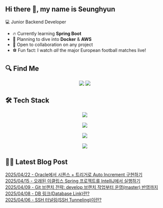 

## Hi there 👋, my name is Seunghyun

💻 Junior Backend Developer

- 🔥 Currently learning **Spring Boot**
- 🌊 Planning to dive into **Docker** & **AWS**
- 🤝 Open to collaboration on any project
- ⚽ Fun fact: I watch *all* the major European football matches live!

## 🔍 Find Me

<p align="center">
  <a href="https://winn-dev.tistory.com/"><img src="https://img.shields.io/badge/Tech Blog-000000?style=for-the-badge&logo=tistory&logoColor=white&link=https://winn-dev.tistory.com/"/></a>
  <a href="mailto:tmdgus8779@gmail.com"><img src="https://img.shields.io/badge/Gmail-d14836?style=for-the-badge&logo=Gmail&logoColor=white&link=mailto:tmdgus8779@gmail.com"/></a>
</p>

## 🛠️ Tech Stack

<div align="center">
  <img src="https://go-skill-icons.vercel.app/api/icons?i=html,css,bootstrap,js,jquery" />
</div>
&nbsp;
<div align="center">
  <img src="https://go-skill-icons.vercel.app/api/icons?i=py,java,flask,spring,mysql,oracle" />
</div>
&nbsp;
<div align="center">
  <img src="https://skillicons.dev/icons?i=docker,git,github,ubuntu" />
</div>
&nbsp;
<div align="center">
  <img src="https://go-skill-icons.vercel.app/api/icons?i=dbeaver,eclipse,idea,vscode,vim" />
</div>

## ✍🏻 Latest Blog Post

[2025/04/22 - Oracle에서 시퀀스 + 트리거로 Auto Increment 구현하기](https://winn-dev.tistory.com/entry/Oracle%EC%97%90%EC%84%9C-%EC%8B%9C%ED%80%80%EC%8A%A4-%ED%8A%B8%EB%A6%AC%EA%B1%B0%EB%A1%9C-Auto-Increment-%EA%B5%AC%ED%98%84%ED%95%98%EA%B8%B0) <br/>
[2025/04/15 - 오래된 이클립스 Spring 프로젝트를 IntelliJ에서 실행하기](https://winn-dev.tistory.com/entry/%EC%98%A4%EB%9E%98%EB%90%9C-%EC%9D%B4%ED%81%B4%EB%A6%BD%EC%8A%A4-Spring-%ED%94%84%EB%A1%9C%EC%A0%9D%ED%8A%B8%EB%A5%BC-IntelliJ%EC%97%90%EC%84%9C-%EC%8B%A4%ED%96%89%ED%95%98%EA%B8%B0) <br/>
[2025/04/09 - Git 브랜치 전략: develop 브랜치 작업부터 운영(master) 반영까지](https://winn-dev.tistory.com/entry/Git-%EB%B8%8C%EB%9E%9C%EC%B9%98-%EC%A0%84%EB%9E%B5-develop-%EB%B8%8C%EB%9E%9C%EC%B9%98-%EC%9E%91%EC%97%85%EB%B6%80%ED%84%B0-%EC%9A%B4%EC%98%81master-%EB%B0%98%EC%98%81%EA%B9%8C%EC%A7%80) <br/>
[2025/04/08 - DB 링크(Database Link)란?](https://winn-dev.tistory.com/entry/DB-%EB%A7%81%ED%81%ACDatabase-Link%EB%9E%80) <br/>
[2025/04/06 - SSH 터널링(SSH Tunneling)이란?](https://winn-dev.tistory.com/entry/SSH-%ED%84%B0%EB%84%90%EB%A7%81SSH-Tunneling%EC%9D%B4%EB%9E%80) <br/>
